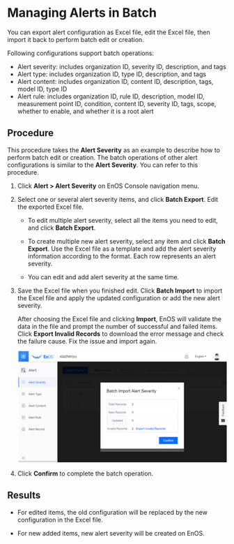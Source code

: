 # Managing Alerts in Batch

You can export alert configuration as Excel file, edit the Excel file, then import it back to perform batch edit or creation.

Following configurations support batch operations:

- Alert severity: includes organization ID, severity ID, description, and tags
- Alert type: includes organization ID, type ID, description, and tags
- Alert content: includes organization ID, content ID, description, tags, model ID, type ID
- Alert rule: includes organization ID, rule ID, description, model ID, measurement point ID, condition, content ID, severity ID, tags, scope, whether to enable, and whether it is a root alert


## Procedure

This procedure takes the **Alert Severity** as an example to describe how to perform batch edit or creation. The batch operations of other alert configurations is similar to the **Alert Severity**. You can refer to this procedure.

1. Click **Alert > Alert Severity** on EnOS Console navigation menu. 

2. Select one or several alert severity items, and click **Batch Export**. Edit the exported Excel file.

    - To edit multiple alert severity, select all the items you need to edit, and click **Batch Export**.

    - To create multiple new alert severity, select any item and click **Batch Export**. Use the Excel file as a template and add the alert severity information according to the format. Each row represents an alert severity.

    - You can edit and add alert severity at the same time.

3. Save the Excel file when you finished edit. Click **Batch Import** to import the Excel file and apply the updated configuration or add the new alert severity.

   After choosing the Excel file and clicking **Import**, EnOS will validate the data in the file and prompt the number of successful and failed items. Click **Export Invalid Records** to download the error message and check the failure cause. Fix the issue and import again.

    ![](media/alert_batch_confirmation.png)

4. Click **Confirm** to complete the batch operation.



## Results

- For edited items, the old configuration will be replaced by the new configuration in the Excel file.

- For new added items, new alert severity will be created on EnOS.

